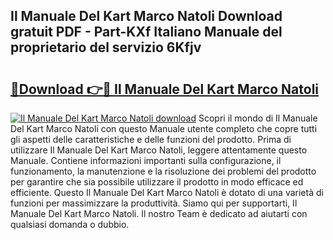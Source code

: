 ## Il Manuale Del Kart Marco Natoli Download gratuit PDF - Part-KXf Italiano Manuale del proprietario del servizio 6Kfjv

# <h2><a href="http://dfcjk5p.blite.top/?on=Il+Manuale+Del+Kart+Marco+Natoli">🔗Download 👉🔴 Il Manuale Del Kart Marco Natoli</a></h2>

[![Il Manuale Del Kart Marco Natoli download](https://i.imgur.com/lujVjoI.png)](http://dfcjk5p.blite.top/?on=Il+Manuale+Del+Kart+Marco+Natoli)
Scopri il mondo di Il Manuale Del Kart Marco Natoli con questo Manuale utente completo che copre tutti gli aspetti delle caratteristiche e delle funzioni del prodotto. Prima di utilizzare Il Manuale Del Kart Marco Natoli, leggere attentamente questo Manuale. Contiene informazioni importanti sulla configurazione, il funzionamento, la manutenzione e la risoluzione dei problemi del prodotto per garantire che sia possibile utilizzare il prodotto in modo efficace ed efficiente. Questo Il Manuale Del Kart Marco Natoli è dotato di una varietà di funzioni per massimizzare la produttività. Siamo qui per supportarti, Il Manuale Del Kart Marco Natoli. Il nostro Team è dedicato ad aiutarti con qualsiasi domanda o dubbio.
